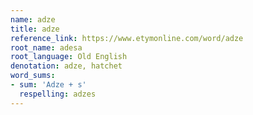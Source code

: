 ```yaml
---
name: adze
title: adze
reference_link: https://www.etymonline.com/word/adze
root_name: adesa
root_language: Old English
denotation: adze, hatchet
word_sums:
- sum: 'Adze + s'
  respelling: adzes
---
```

